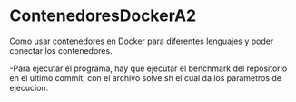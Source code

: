 # ContenedoresDockerA2
Como usar contenedores en Docker para diferentes lenguajes y poder conectar los contenedores.

-Para ejecutar el programa, hay que ejecutar el benchmark del repositorio en el ultimo commit, con el archivo solve.sh el cual da los parametros de ejecucion.
